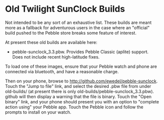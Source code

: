 # Old Twilight SunClock Builds

Not intended to be any sort of an exhaustive list. These builds are meant more as a fallback for adventurous users in the case where an "official" build pushed to the Pebble store breaks some feature of interest.

At present these old builds are available here:

 - pebble-sunclock_3.3.pbw. Provides Pebble Classic (aplite) support. Does not include recent high-latitude fixes.

To load one of these images, ensure that your Pebble watch and phone are connected via bluetooth, and have a reasonable charge.

Then on your phone, browse to http://github.com/ewedel/pebble-sunclock. Touch the "Jump to file" link, and select the desired .pbw file from under old-builds/ (at present there is only old-builds/pebble-sunclock_3.3.pbw). github will then display a warning that the file is binary. Touch the "Open binary" link, and your phone should present you with an option to "complete action using" your Pebble app. Touch the Pebble icon and follow the prompts to install on your watch.
